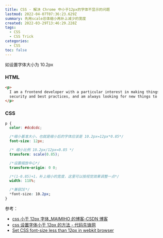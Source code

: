 ```yaml
---
title: CSS · 解决 Chrome 中小于12px的字体不显示的问题
lastmod: 2022-04-07T07:36:23.629Z
summary: 先用scale总体缩小再补上减少的宽度
created: 2022-03-29T13:46:29.228Z
tags:
  - CSS
  - CSS Trick
categories:
  - CSS
toc: false
---
```


如设置字体大小为 10.2px

### HTML

```html
<p>
  I am a frontend developer with a particular interest in making things simple and automating daily tasks. I try to keep up with
  security and best practices, and am always looking for new things to learn.
</p>
```

### CSS

```css
p {
  color: #dcdcdc;

  /*缩小基准大小，也就是缩小后的字体应该是 10.2px=12px*0.85*/
  font-size: 12px;

  /* 缩小比例 10.2px/12px=0.85 */
  transform: scale(0.85);

  /*设置缩放中心*/
  transform-origin: 0 0;

  /*(1-0.85)+1，补上缩小的宽度，这里可以按视觉效果调整一点*/
  width: 118%;

  /*兼容IE*/
  *font-size: 10.2px;
}
```

参考：

- [css 小于 12px 字体\_MAIMIHO 的博客-CSDN 博客](https://blog.csdn.net/maimiho/article/details/121548769)
- [css 设置字体小于 12px 的方法 - 代码先锋网](https://www.codeleading.com/article/46263149244/)
- [Set CSS font-size less than 12px in webkit browser](https://codepen.io/mjj2000/pen/AYEqwJ)
